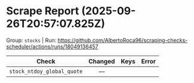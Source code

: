# Scrape Report (2025-09-26T20:57:07.825Z)

Group: `stocks`  |  Run: https://github.com/AlbertoRoca96/scraping-checks-scheduler/actions/runs/18049136457

| Check | Changed | Keys | Error |
|---|:---:|:--|:--|
| `stock_ntdoy_global_quote` | — |  |  |
